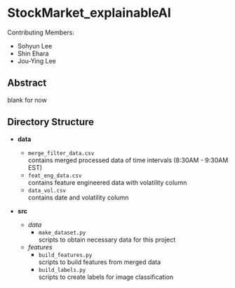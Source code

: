 # StockMarket_explainableAI
Contributing Members: 
- Sohyun Lee
- Shin Ehara
- Jou-Ying Lee

## Abstract
blank for now

## Directory Structure
* **data**
	* `merge_filter_data.csv`</br>contains merged processed data of time intervals (8:30AM - 9:30AM EST)
	* `feat_eng_data.csv`</br>contains feature engineered data with volatility column
	* `data_vol.csv`</br>contains date and volatility column

* **src**
	* *data*
		* `make_dataset.py`</br>scripts to obtain necessary data for this project
	* *features*
		* `build_features.py`</br>scripts to build features from merged data
		* `build_labels.py`</br>scripts to create labels for image classification
